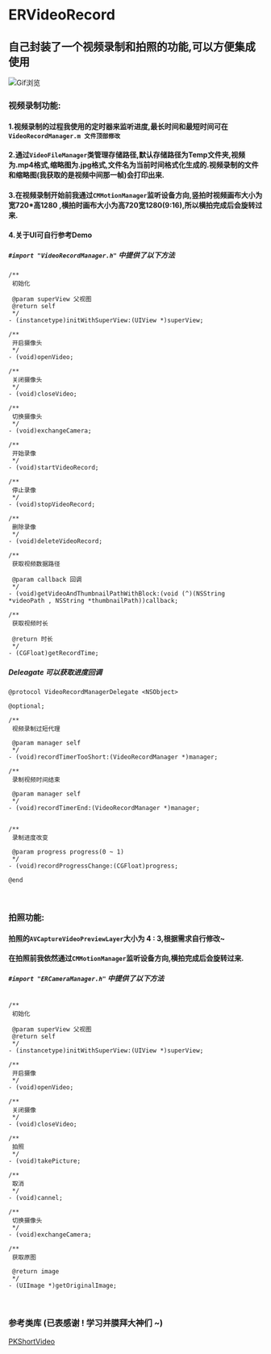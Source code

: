 # ERVideoRecord

## 自己封装了一个视频录制和拍照的功能,可以方便集成使用

![Gif浏览](http://upload-images.jianshu.io/upload_images/2773241-d3fa41b6ee844291.gif?imageMogr2/auto-orient/strip)

### 视频录制功能: 

#### 1.视频录制的过程我使用的定时器来监听进度,最长时间和最短时间可在```VideoRecordManager.m 文件顶部修改```
#### 2.通过```VideoFileManager```类管理存储路径,默认存储路径为Temp文件夹,视频为.mp4格式,缩略图为.jpg格式,文件名为当前时间格式化生成的.视频录制的文件和缩略图(我获取的是视频中间那一帧)会打印出来.
#### 3.在视频录制开始前我通过```CMMotionManager```监听设备方向,竖拍时视频画布大小为宽720*高1280 ,横拍时画布大小为高720宽1280(9:16),所以横拍完成后会旋转过来.
#### 4.关于UI可自行参考Demo

##### ```#import "VideoRecordManager.h"``` 中提供了以下方法

```
/**
 初始化
 
 @param superView 父视图
 @return self
 */
- (instancetype)initWithSuperView:(UIView *)superView;

/**
 开启摄像头
 */
- (void)openVideo;

/**
 关闭摄像头
 */
- (void)closeVideo;

/**
 切换摄像头
 */
- (void)exchangeCamera;

/**
 开始录像
 */
- (void)startVideoRecord;

/**
 停止录像
 */
- (void)stopVideoRecord;

/**
 删除录像
 */
- (void)deleteVideoRecord;

/**
 获取视频数据路径
 
 @param callback 回调
 */
- (void)getVideoAndThumbnailPathWithBlock:(void (^)(NSString *videoPath , NSString *thumbnailPath))callback;

/**
 获取视频时长
 
 @return 时长
 */
- (CGFloat)getRecordTime;
```
##### Deleagate 可以获取进度回调

```
@protocol VideoRecordManagerDelegate <NSObject>

@optional;

/**
 视频录制过短代理
 
 @param manager self
 */
- (void)recordTimerTooShort:(VideoRecordManager *)manager;

/**
 录制视频时间结束
 
 @param manager self
 */
- (void)recordTimerEnd:(VideoRecordManager *)manager;


/**
 录制进度改变
 
 @param progress progress(0 ~ 1)
 */
- (void)recordProgressChange:(CGFloat)progress;

@end
```

<br />

### 拍照功能:
#### 拍照的```AVCaptureVideoPreviewLayer```大小为 4 : 3,根据需求自行修改~
#### 在拍照前我依然通过```CMMotionManager```监听设备方向,横拍完成后会旋转过来.
##### ```#import "ERCameraManager.h"``` 中提供了以下方法

```

/**
 初始化
 
 @param superView 父视图
 @return self
 */
- (instancetype)initWithSuperView:(UIView *)superView;

/**
 开启摄像
 */
- (void)openVideo;

/**
 关闭摄像
 */
- (void)closeVideo;

/**
 拍照
 */
- (void)takePicture;

/**
 取消
 */
- (void)cannel;

/**
 切换摄像头
 */
- (void)exchangeCamera;

/**
 获取原图

 @return image
 */
- (UIImage *)getOriginalImage;
```
<br />

### 参考类库 (已表感谢 ! 学习并膜拜大神们 ~)

[PKShortVideo](https://github.com/pepsikirk/PKShortVideo)
